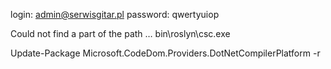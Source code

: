 login: admin@serwisgitar.pl password: qwertyuiop

Could not find a part of the path … bin\roslyn\csc.exe

Update-Package Microsoft.CodeDom.Providers.DotNetCompilerPlatform -r
